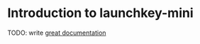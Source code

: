 # Introduction to launchkey-mini

TODO: write [great documentation](http://jacobian.org/writing/what-to-write/)
